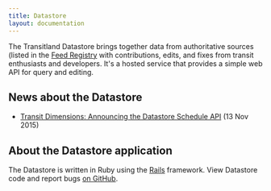 ```yaml
---
title: Datastore
layout: documentation
---
```


The Transitland Datastore brings together data from authoritative sources (listed in the [Feed Registry](documentation/feed-registry/) with contributions, edits, and fixes from transit enthusiasts and developers. It's a hosted service that provides a simple web API for query and editing.

## News about the Datastore

<ul class="all-links">
  <li><a href="/news/2015/11/13/schedule-api.html">Transit Dimensions: Announcing the Datastore Schedule API</a> (13 Nov 2015)</li>
</ul>

## About the Datastore application

The Datastore is written in Ruby using the [Rails](http://www.rubyonrails.org) framework. View Datastore code and report bugs [on GitHub](http://github.com/transitland/transitland-datastore).
